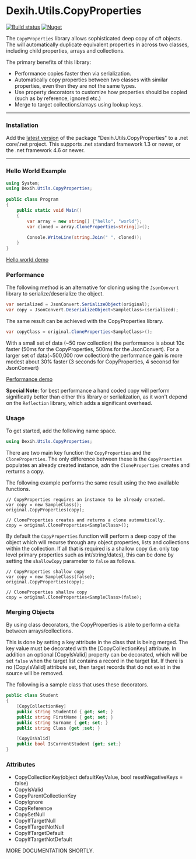 # Dexih.Utils.CopyProperties

[build]:    https://ci.appveyor.com/project/dataexperts/dexih-utils-copyproperties
[build-img]: https://ci.appveyor.com/api/projects/status/ie0k2cjje6g032j9?svg=true
[nuget]:     https://www.nuget.org/packages/Dexih.Utils.CopyProperties
[nuget-img]: https://badge.fury.io/nu/Dexih.Utils.CopyProperties.svg
[nuget-name]: Dexih.Utils.CopyProperties

[![Build status][build-img]][build] [![Nuget][nuget-img]][nuget]

The `CopyProperties` library allows sophisticated deep copy of c# objects. The will automatically duplicate equivalent properties in across two classes, including child properties, arrays and collections.

The primary benefits of this library:
 * Performance copies faster then via serialization.
 * Automatically copy properties between two classes with similar properties, even then they are not the same types.
 * Use property decorators to customize how properties should be copied (such as by reference, ignored etc.)
 * Merge to target collections/arrays using lookup keys.
 
---

### Installation

Add the [latest version][nuget] of the package "Dexih.Utils.CopyProperties" to a .net core/.net project.  This supports .net standard framework 1.3 or newer, or the .net framework 4.6 or newer.

---

### Hello World Example

```csharp
using System;
using Dexih.Utils.CopyProperties;
					
public class Program
{
	public static void Main()
	{
		var array = new string[] {"hello", "world"};
		var cloned = array.CloneProperties<string[]>();
		
		Console.WriteLine(string.Join(" ", cloned));
	}
}
```
[Hello world demo](https://dotnetfiddle.net/0GQjJh)

### Performance

The following method is an alternative for cloning using the `JsonConvert` library to serialize/deserialize the object.

```csharp
var serialized = JsonConvert.SerializeObject(original);
var copy = JsonConvert.DeserializeObject<SampleClass>(serialized);
```

The same result can be achieved with the CopyProperties library.

```csharp
var copyClass = original.CloneProperties<SampleClass>();
```

With a small set of data (~50 row collection) the performance is about 10x faster (50ms for the CopyProperties, 500ms for the JsonConvert).
For a larger set of data(~500,000 row collection) the performance gain is more modest about 30% faster (3 seconds for CopyProperties, 4 seconsd for JsonConvert)

[Performance demo](https://dotnetfiddle.net/SMR1vF)

**Special Note**: for best performance a hand coded copy will perform significatly better than either this library or serlialization, as it won't depend on the `Reflection` library, which adds a significant overhead.


### Usage

To get started, add the following name space.
```csharp
using Dexih.Utils.CopyProperties;
```

There are two main key function the `CopyProperties` and the `CloneProperties`.  The only difference between these is the `CopyProerties` populates an already created instance, adn the `CloneProperties` creates and rerturns a copy.

The following example performs the same result using the two available functions.

```charp
// CopyProperties requires an instance to be already created.
var copy = new SampleClass();
original.CopyProperties(copy);

// CloneProperties creates and returns a clone automatically.
copy = original.CloneProperties<SampleClass>();
```

By default the `CopyProperties` function will perform a deep copy of the object which will recurse through any object properties, lists and collections within the collection.  If all that is required is a shallow copy (i.e. only top level primary properties such as int/string/dates), this can be done by setting the `shallowCopy` parameter to `false` as follows.

```charp
// CopyProperties shallow copy
var copy = new SampleClass(false);
original.CopyProperties(copy);

// CloneProperties shallow copy
copy = original.CloneProperties<SampleClass>(false);
```

### Merging Objects

By using class decorators, the CopyProperties is able to perform a delta between arrays/collections.

This is done by setting a key attribute in the class that is being merged.  The key value must be decorated with the [CopyCollectionKey] attribute.  In addition an optional [CopyIsValid] property can be decorated, which will be set `false` when the target list contains a record in the target list.  If there is no [CopyIsValid] attribute set, then target records that do not exist in the source will be removed.

The following is a sample class that uses these decorators.
```csharp
public class Student
{
	[CopyCollectionKey]
	public string StudentId { get; set; }
	public string FirstName { get; set; }
	public string Surname { get; set; }
	public string Class {get ;set; }

	[CopyIsValid]
	public bool IsCurrentStudent {get; set;}
}
```



### Attributes

* CopyCollectionKey(object defaultKeyValue, bool resetNegativeKeys = false)
* CopyIsValid
* CopyParentCollectionKey
* CopyIgnore
* CopyReference
* CopySetNull
* CopyIfTargetNull
* CopyIfTargetNotNull
* CopyIfTargetDefault
* CopyIfTargetNotDefault

MORE DOCUMENTATION SHORTLY.
